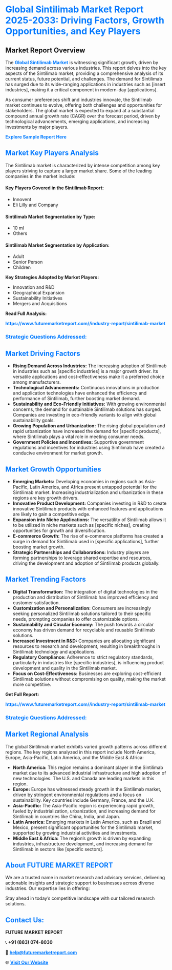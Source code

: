 <h1 style="color: #007BFF;">Global Sintilimab Market Report 2025-2033: Driving Factors, Growth Opportunities, and Key Players</h1>

<section id="overview">
<h2>Market Report Overview</h2>
<p>The <a href="https://www.futuremarketreport.com//industry-report/sintilimab-market" style="color: #007BFF; text-decoration: none;"><strong>Global Sintilimab Market</strong></a> is witnessing significant growth, driven by increasing demand across various industries. This report delves into the key aspects of the Sintilimab market, providing a comprehensive analysis of its current status, future potential, and challenges. The demand for Sintilimab has surged due to its wide-ranging applications in industries such as [insert industries], making it a critical component in modern-day [applications].</p>
<p>As consumer preferences shift and industries innovate, the Sintilimab market continues to evolve, offering both challenges and opportunities for stakeholders. The global market is expected to expand at a substantial compound annual growth rate (CAGR) over the forecast period, driven by technological advancements, emerging applications, and increasing investments by major players.</p>
</section>

<section id="overview">
<p><a href="https://www.futuremarketreport.com//request-sample/reportId=79963" style="color: #007BFF; text-decoration: none;"><strong>Explore Sample Report Here</strong></a></p>
</section>

<section id="key-players">
<h2 style="color: #007BFF;">Market Key Players Analysis</h2>
<p>The Sintilimab market is characterized by intense competition among key players striving to capture a larger market share. Some of the leading companies in the market include:</p>
<h4>Key Players Covered in the Sintilimab Report:</h4>
<ul><li>Innovent</li><li>Eli Lilly and Company</li></ul>
<h4>Sintilimab Market Segmentation by Type:</h4>
<ul><li>10 ml</li><li>Others</li></ul>

<h4>Sintilimab Market Segmentation by Application:</h4>
<ul><li>Adult</li><li>Senior Person</li><li>Children</li></ul>
<p><strong>Key Strategies Adopted by Market Players:</strong></p>
<ul>
<li>Innovation and R&D</li>
<li>Geographical Expansion</li>
<li>Sustainability Initiatives</li>
<li>Mergers and Acquisitions</li>
</ul>
</section>

<section>
<p><strong>Read Full Analysis: </strong></p><a href="https://www.futuremarketreport.com//industry-report/sintilimab-market" style="color: #007BFF; text-decoration: none;"><strong>https://www.futuremarketreport.com//industry-report/sintilimab-market</strong></a>
<h3 style="color: #007BFF;">Strategic Questions Addressed:</h3>
</section>

<section id="driving-factors">
<h2 style="color: #007BFF;">Market Driving Factors</h2>
<ul>
<li><strong>Rising Demand Across Industries:</strong> The increasing adoption of Sintilimab in industries such as [specific industries] is a major growth driver. Its versatile applications and cost-effectiveness make it a preferred choice among manufacturers.</li>
<li><strong>Technological Advancements:</strong> Continuous innovations in production and application technologies have enhanced the efficiency and performance of Sintilimab, further boosting market demand.</li>
<li><strong>Sustainability and Eco-Friendly Initiatives:</strong> With growing environmental concerns, the demand for sustainable Sintilimab solutions has surged. Companies are investing in eco-friendly variants to align with global sustainability goals.</li>
<li><strong>Growing Population and Urbanization:</strong> The rising global population and rapid urbanization have increased the demand for [specific products], where Sintilimab plays a vital role in meeting consumer needs.</li>
<li><strong>Government Policies and Incentives:</strong> Supportive government regulations and incentives for industries using Sintilimab have created a conducive environment for market growth.</li>
</ul>
</section>

<section id="growth-opportunities">
<h2 style="color: #007BFF;">Market Growth Opportunities</h2>
<ul>
<li><strong>Emerging Markets:</strong> Developing economies in regions such as Asia-Pacific, Latin America, and Africa present untapped potential for the Sintilimab market. Increasing industrialization and urbanization in these regions are key growth drivers.</li>
<li><strong>Innovative Product Development:</strong> Companies investing in R&D to create innovative Sintilimab products with enhanced features and applications are likely to gain a competitive edge.</li>
<li><strong>Expansion into Niche Applications:</strong> The versatility of Sintilimab allows it to be utilized in niche markets such as [specific niches], creating opportunities for growth and diversification.</li>
<li><strong>E-commerce Growth:</strong> The rise of e-commerce platforms has created a surge in demand for Sintilimab used in [specific applications], further boosting market growth.</li>
<li><strong>Strategic Partnerships and Collaborations:</strong> Industry players are forming partnerships to leverage shared expertise and resources, driving the development and adoption of Sintilimab products globally.</li>
</ul>
</section>

<section id="trending-factors">
<h2 style="color: #007BFF;">Market Trending Factors</h2>
<ul>
<li><strong>Digital Transformation:</strong> The integration of digital technologies in the production and distribution of Sintilimab has improved efficiency and customer satisfaction.</li>
<li><strong>Customization and Personalization:</strong> Consumers are increasingly seeking personalized Sintilimab solutions tailored to their specific needs, prompting companies to offer customizable options.</li>
<li><strong>Sustainability and Circular Economy:</strong> The push towards a circular economy has driven demand for recyclable and reusable Sintilimab solutions.</li>
<li><strong>Increased Investment in R&D:</strong> Companies are allocating significant resources to research and development, resulting in breakthroughs in Sintilimab technology and applications.</li>
<li><strong>Regulatory Compliance:</strong> Adherence to strict regulatory standards, particularly in industries like [specific industries], is influencing product development and quality in the Sintilimab market.</li>
<li><strong>Focus on Cost-Effectiveness:</strong> Businesses are exploring cost-efficient Sintilimab solutions without compromising on quality, making the market more competitive.</li>
</ul>
</section>

<section>
<p><strong>Get Full Report: </strong></p><a href="https://www.futuremarketreport.com//industry-report/sintilimab-market" style="color: #007BFF; text-decoration: none;"><strong>https://www.futuremarketreport.com//industry-report/sintilimab-market</strong></a>
<h3 style="color: #007BFF;">Strategic Questions Addressed:</h3>
</section>


<section id="regional-analysis">
<h2 style="color: #007BFF;">Market Regional Analysis</h2>
<p>The global Sintilimab market exhibits varied growth patterns across different regions. The key regions analyzed in this report include North America, Europe, Asia-Pacific, Latin America, and the Middle East & Africa:</p>
<ul>
<li><strong>North America:</strong> This region remains a dominant player in the Sintilimab market due to its advanced industrial infrastructure and high adoption of new technologies. The U.S. and Canada are leading markets in this region.</li>
<li><strong>Europe:</strong> Europe has witnessed steady growth in the Sintilimab market, driven by stringent environmental regulations and a focus on sustainability. Key countries include Germany, France, and the U.K.</li>
<li><strong>Asia-Pacific:</strong> The Asia-Pacific region is experiencing rapid growth, fueled by industrialization, urbanization, and increasing demand for Sintilimab in countries like China, India, and Japan.</li>
<li><strong>Latin America:</strong> Emerging markets in Latin America, such as Brazil and Mexico, present significant opportunities for the Sintilimab market, supported by growing industrial activities and investments.</li>
<li><strong>Middle East & Africa:</strong> The region’s growth is driven by expanding industries, infrastructure development, and increasing demand for Sintilimab in sectors like [specific sectors].</li>
</ul>
</section>

<footer>
<h2 style="color: #007BFF;">About FUTURE MARKET REPORT</h2>
<p>We are a trusted name in market research and advisory services, delivering actionable insights and strategic support to businesses across diverse industries. Our expertise lies in offering:</p>

<p>Stay ahead in today’s competitive landscape with our tailored research solutions.</p>

<h2 style="color: #007BFF;">Contact Us:</h2>
<p><strong>FUTURE MARKET REPORT</strong></p>
<p>📞 <strong>+91 (883) 074-8030</strong></p>
<p>📧 <strong><a href="mailto:help@futuremarketreport.com" style="color: #007BFF;">help@futuremarketreport.com</a></strong></p>
<p>🌐 <strong><a href="https://www.futuremarketreport.com/" style="color: #007BFF;">Visit Our Website</a></strong></p>
</footer>